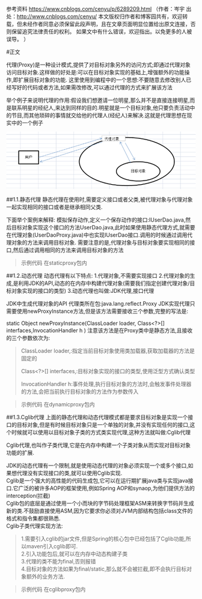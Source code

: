 参考资料 https://www.cnblogs.com/cenyu/p/6289209.html
（作者：岑宇 
 出处：http://www.cnblogs.com/cenyu/ 
 本文版权归作者和博客园共有，欢迎转载，但未经作者同意必须保留此段声明，且在文章页面明显位置给出原文连接，否则保留追究法律责任的权利。 
 如果文中有什么错误，欢迎指出。以免更多的人被误导。 ）
 
 
#正文

代理(Proxy)是一种设计模式,提供了对目标对象另外的访问方式;即通过代理对象访问目标对象.这样做的好处是:可以在目标对象实现的基础上,增强额外的功能操作,即扩展目标对象的功能.
这里使用到编程中的一个思想:不要随意去修改别人已经写好的代码或者方法,如果需改修改,可以通过代理的方式来扩展该方法

举个例子来说明代理的作用:假设我们想邀请一位明星,那么并不是直接连接明星,而是联系明星的经纪人,来达到同样的目的.明星就是一个目标对象,他只要负责活动中的节目,而其他琐碎的事情就交给他的代理人(经纪人)来解决.这就是代理思想在现实中的一个例子

![Image text](https://raw.githubusercontent.com/eatyu/javaMybatis/master/agent/src/main/790334-20170116124522880-1137330008.png)


##1.1.静态代理
静态代理在使用时,需要定义接口或者父类,被代理对象与代理对象一起实现相同的接口或者是继承相同父类.

下面举个案例来解释:
模拟保存动作,定义一个保存动作的接口:IUserDao.java,然后目标对象实现这个接口的方法UserDao.java,此时如果使用静态代理方式,就需要在代理对象(UserDaoProxy.java)中也实现IUserDao接口.调用的时候通过调用代理对象的方法来调用目标对象.
需要注意的是,代理对象与目标对象要实现相同的接口,然后通过调用相同的方法来调用目标对象的方法

>示例代码 在staticproxy包内


##1.2.动态代理
动态代理有以下特点:
1.代理对象,不需要实现接口
2.代理对象的生成,是利用JDK的API,动态的在内存中构建代理对象(需要我们指定创建代理对象/目标对象实现的接口的类型)
3.动态代理也叫做:JDK代理,接口代理

JDK中生成代理对象的API
代理类所在包:java.lang.reflect.Proxy
JDK实现代理只需要使用newProxyInstance方法,但是该方法需要接收三个参数,完整的写法是:

static Object newProxyInstance(ClassLoader loader, Class<?>[] interfaces,InvocationHandler h )
注意该方法是在Proxy类中是静态方法,且接收的三个参数依次为:

>ClassLoader loader,:指定当前目标对象使用类加载器,获取加载器的方法是固定的  
>
>Class<?>[] interfaces,:目标对象实现的接口的类型,使用泛型方式确认类型  
>
>InvocationHandler h:事件处理,执行目标对象的方法时,会触发事件处理器的方法,会把当前执行目标对象的方法作为参数传入  


>示例代码 在dynamicproxy包内  

##1.3.Cglib代理
  上面的静态代理和动态代理模式都是要求目标对象是实现一个接口的目标对象,但是有时候目标对象只是一个单独的对象,并没有实现任何的接口,这个时候就可以使用以目标对象子类的方式类实现代理,这种方法就叫做:Cglib代理
  
  Cglib代理,也叫作子类代理,它是在内存中构建一个子类对象从而实现对目标对象功能的扩展.  
  
  JDK的动态代理有一个限制,就是使用动态代理的对象必须实现一个或多个接口,如果想代理没有实现接口的类,就可以使用Cglib实现.  
  Cglib是一个强大的高性能的代码生成包,它可以在运行期扩展java类与实现java接口.它广泛的被许多AOP的框架使用,例如Spring AOP和synaop,为他们提供方法的interception(拦截)  
  Cglib包的底层是通过使用一个小而块的字节码处理框架ASM来转换字节码并生成新的类.不鼓励直接使用ASM,因为它要求你必须对JVM内部结构包括class文件的格式和指令集都很熟悉.  
  Cglib子类代理实现方法:  
  >1.需要引入cglib的jar文件,但是Spring的核心包中已经包括了Cglib功能,所以maven引入cglib即可.  
  >2.引入功能包后,就可以在内存中动态构建子类  
  >3.代理的类不能为final,否则报错  
  >4.目标对象的方法如果为final/static,那么就不会被拦截,即不会执行目标对象额外的业务方法.  
  
  >示例代码 在cglibproxy包内  